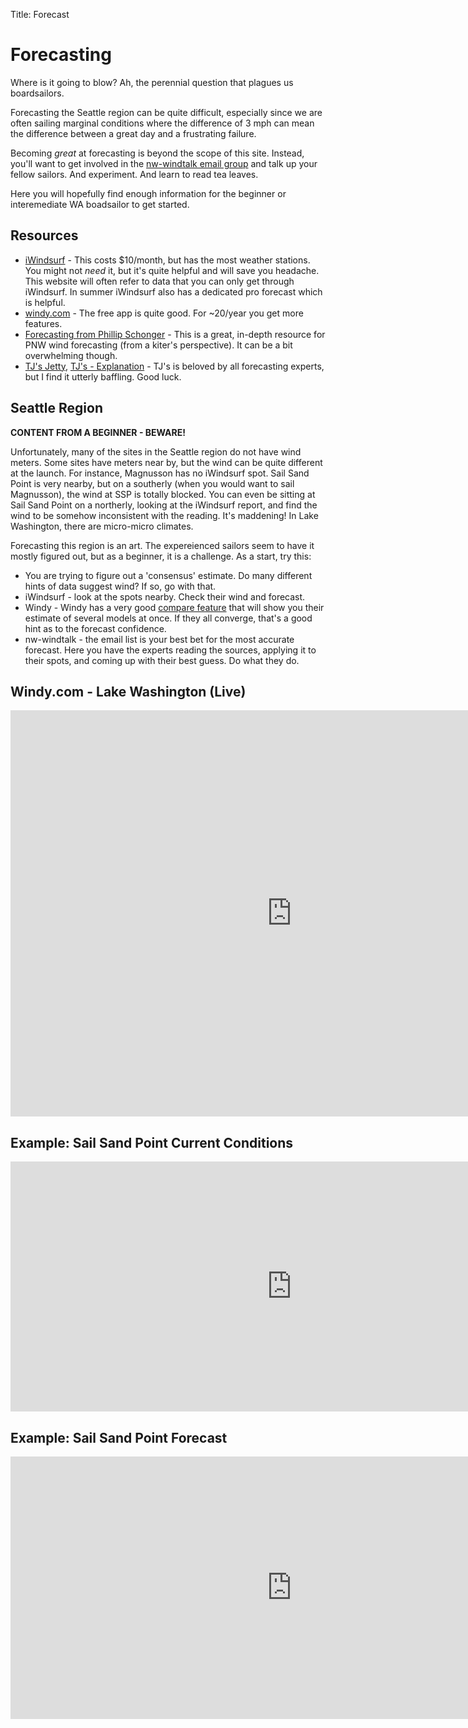 Title: Forecast

# Forecasting

Where is it going to blow? Ah, the perennial question that plagues us boardsailors.

Forecasting the Seattle region can be quite difficult, especially since we
are often sailing marginal conditions where the difference of 3 mph can mean
the difference between a great day and a frustrating failure.

Becoming _great_ at forecasting is beyond the scope of this site. Instead, you'll
want to get involved in the [nw-windtalk email group](https://groups.io/g/nw-windtalk)
and talk up your fellow sailors. And experiment. And learn to read tea leaves.

Here you will hopefully find enough information for the beginner or interemediate WA
boadsailor to get started.

## Resources

-   [iWindsurf](iwindsurf.com) - This costs $10/month, but has the most weather stations.
  You might not _need_ it, but it's quite helpful and will save you headache.
  This website will often refer to data that you can only get through iWindsurf.
  In summer iWindsurf also has a dedicated pro forecast which is helpful.
-   [windy.com](windy.com) - The free app is quite good. For ~20/year you get more features.
-   [Forecasting from Phillip Schonger](https://m.facebook.com/notes/northwest-kiteboarders/wind-forecasting-guide-to-keep-you-riding-and-stay-stoked-in-the-pacific-northwe/269856384324947/?wtsid=rdr_0zqxM5hUHhRnCQKeG) - This is a great, in-depth resource for PNW wind forecasting (from a kiter's perspective). It can be a bit overwhelming though.
-   [TJ's Jetty](http://wxtofly.net/loopallbasic.html?param=tenmwind&region=PNW&grid=d2), [TJ's - Explanation](https://pskite.org/wiki/tiki-index.php?page=TJs_forecast) - TJ's is beloved by all forecasting experts, but I find it utterly baffling. Good luck.

## Seattle Region

**CONTENT FROM A BEGINNER - BEWARE!**

Unfortunately, many of the sites in the Seattle region do not have wind meters.
Some sites have meters near by, but the wind can be quite different at the launch.
For instance, Magnusson has no iWindsurf spot. Sail Sand Point is very nearby, but
on a southerly (when you would want to sail Magnusson), the wind at SSP is totally blocked.
You can even be sitting at Sail Sand Point on a northerly, looking at the iWindsurf report,
and find the wind to be somehow inconsistent with the reading. It's maddening! In
Lake Washington, there are micro-micro climates.

Forecasting this region is an art. The expereienced sailors seem to have it mostly figured
out, but as a beginner, it is a challenge. As a start, try this:

-   You are trying to figure out a 'consensus' estimate. Do many different hints of data
  suggest wind? If so, go with that.
-   iWindsurf - look at the spots nearby. Check their wind and forecast.
-   Windy - Windy has a very good [compare feature](https://community.windy.com/topic/9427/how-to-use-the-compare-feature)
  that will show you their estimate of several models at once. If they all converge, that's
  a good hint as to the forecast confidence.
-   nw-windtalk - the email list is your best bet for the most accurate forecast. Here you
  have the experts reading the sources, applying it to their spots, and coming up with their
  best guess. Do what they do.

## Windy.com - Lake Washington (Live)

<iframe width="900" height="650" src="https://embed.windy.com/embed2.html?lat=47.582&lon=-122.230&detailLat=47.665&detailLon=-122.260&width=650&height=650&zoom=10&level=surface&overlay=wind&product=ecmwf&menu=&message=&marker=&calendar=now&pressure=&type=map&location=coordinates&detail=true&metricWind=default&metricTemp=default&radarRange=-1" frameborder="0"></iframe>

## Example: Sail Sand Point Current Conditions

<iframe align="top" src="https://widgets.iwindsurf.com/widgets/web/currentConditions?spot_id=116695&amp;units_wind=mph&amp;units_temp=F&amp;width=900&amp;height=400&amp;include_fx=false&amp;color=163770&amp;name=Sail Sand Point&amp;activity=Windsurf&amp;app=iwindsurf" width="900" height="400" frameborder="0" scrolling="no" allowtransparency="no" class="mb-3"></iframe>

## Example: Sail Sand Point Forecast

<iframe align="top" src="https://widgets.iwindsurf.com/widgets/web/modelTable?spot_id=116695&amp;units_wind=mph&amp;units_temp=F&amp;type=daily&amp;width=900&amp;height=420&amp;color=163770&amp;name=Sail Sand Point&amp;activity=Windsurf&amp;app=iwindsurf" width="900" height="420" frameborder="0" scrolling="no" allowtransparency="no" class="mb-3"></iframe>
